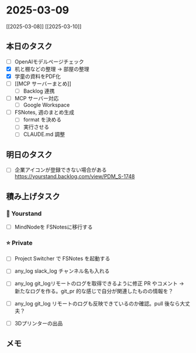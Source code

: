 # 2025-03-09

[[2025-03-08]] [[2025-03-10]]

## 本日のタスク

- [ ] OpenAIモデルページチェック
- [x] 机と棚などの整理 → 部屋の整理
- [x] 学童の資料をPDF化
- [ ] [[MCP サーバーまとめ]]
  - [ ] Backlog 連携
- [ ] MCP サーバー対応
  - [ ] Google Workspace
- [ ] FSNotes, 週のまとめ生成
  - [ ] format を決める
  - [ ] 実行させる
  - [ ] CLAUDE.md 調整

## 明日のタスク

- [ ] 企業アイコンが登録できない場合がある https://yourstand.backlog.com/view/PDM_S-1748

## 積み上げタスク

### 🔵 Yourstand

- [ ] MindNodeを FSNotesに移行する

### ⭐️ Private

- [ ] Project Switcher で FSNotes を起動する

- [ ] any_log slack_log チャンネル名も入れる
- [ ] any_log git_logリモートのログを取得できるように修正 PR やコメント -> 新たなログを作る。git_pr 的な感じで自分が関連したものの情報を？
- [ ] any_log git_log リモートのログも反映できているのか確認。pull 後なら大丈夫？

- [ ] 3Dプリンターの出品

## メモ
